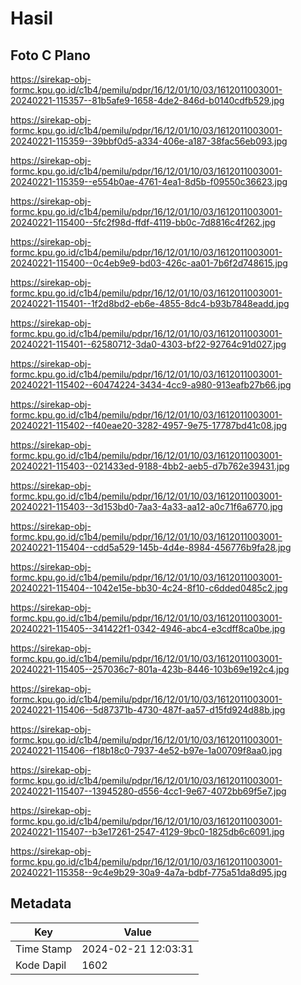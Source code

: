 # Hasil

## Foto C Plano

https://sirekap-obj-formc.kpu.go.id/c1b4/pemilu/pdpr/16/12/01/10/03/1612011003001-20240221-115357--81b5afe9-1658-4de2-846d-b0140cdfb529.jpg

https://sirekap-obj-formc.kpu.go.id/c1b4/pemilu/pdpr/16/12/01/10/03/1612011003001-20240221-115359--39bbf0d5-a334-406e-a187-38fac56eb093.jpg

https://sirekap-obj-formc.kpu.go.id/c1b4/pemilu/pdpr/16/12/01/10/03/1612011003001-20240221-115359--e554b0ae-4761-4ea1-8d5b-f09550c36623.jpg

https://sirekap-obj-formc.kpu.go.id/c1b4/pemilu/pdpr/16/12/01/10/03/1612011003001-20240221-115400--5fc2f98d-ffdf-4119-bb0c-7d8816c4f262.jpg

https://sirekap-obj-formc.kpu.go.id/c1b4/pemilu/pdpr/16/12/01/10/03/1612011003001-20240221-115400--0c4eb9e9-bd03-426c-aa01-7b6f2d748615.jpg

https://sirekap-obj-formc.kpu.go.id/c1b4/pemilu/pdpr/16/12/01/10/03/1612011003001-20240221-115401--1f2d8bd2-eb6e-4855-8dc4-b93b7848eadd.jpg

https://sirekap-obj-formc.kpu.go.id/c1b4/pemilu/pdpr/16/12/01/10/03/1612011003001-20240221-115401--62580712-3da0-4303-bf22-92764c91d027.jpg

https://sirekap-obj-formc.kpu.go.id/c1b4/pemilu/pdpr/16/12/01/10/03/1612011003001-20240221-115402--60474224-3434-4cc9-a980-913eafb27b66.jpg

https://sirekap-obj-formc.kpu.go.id/c1b4/pemilu/pdpr/16/12/01/10/03/1612011003001-20240221-115402--f40eae20-3282-4957-9e75-17787bd41c08.jpg

https://sirekap-obj-formc.kpu.go.id/c1b4/pemilu/pdpr/16/12/01/10/03/1612011003001-20240221-115403--021433ed-9188-4bb2-aeb5-d7b762e39431.jpg

https://sirekap-obj-formc.kpu.go.id/c1b4/pemilu/pdpr/16/12/01/10/03/1612011003001-20240221-115403--3d153bd0-7aa3-4a33-aa12-a0c71f6a6770.jpg

https://sirekap-obj-formc.kpu.go.id/c1b4/pemilu/pdpr/16/12/01/10/03/1612011003001-20240221-115404--cdd5a529-145b-4d4e-8984-456776b9fa28.jpg

https://sirekap-obj-formc.kpu.go.id/c1b4/pemilu/pdpr/16/12/01/10/03/1612011003001-20240221-115404--1042e15e-bb30-4c24-8f10-c6dded0485c2.jpg

https://sirekap-obj-formc.kpu.go.id/c1b4/pemilu/pdpr/16/12/01/10/03/1612011003001-20240221-115405--341422f1-0342-4946-abc4-e3cdff8ca0be.jpg

https://sirekap-obj-formc.kpu.go.id/c1b4/pemilu/pdpr/16/12/01/10/03/1612011003001-20240221-115405--257036c7-801a-423b-8446-103b69e192c4.jpg

https://sirekap-obj-formc.kpu.go.id/c1b4/pemilu/pdpr/16/12/01/10/03/1612011003001-20240221-115406--5d87371b-4730-487f-aa57-d15fd924d88b.jpg

https://sirekap-obj-formc.kpu.go.id/c1b4/pemilu/pdpr/16/12/01/10/03/1612011003001-20240221-115406--f18b18c0-7937-4e52-b97e-1a00709f8aa0.jpg

https://sirekap-obj-formc.kpu.go.id/c1b4/pemilu/pdpr/16/12/01/10/03/1612011003001-20240221-115407--13945280-d556-4cc1-9e67-4072bb69f5e7.jpg

https://sirekap-obj-formc.kpu.go.id/c1b4/pemilu/pdpr/16/12/01/10/03/1612011003001-20240221-115407--b3e17261-2547-4129-9bc0-1825db6c6091.jpg

https://sirekap-obj-formc.kpu.go.id/c1b4/pemilu/pdpr/16/12/01/10/03/1612011003001-20240221-115358--9c4e9b29-30a9-4a7a-bdbf-775a51da8d95.jpg


## Metadata

| Key        | Value               |
| ---------- | ------------------- |
| Time Stamp | 2024-02-21 12:03:31 |
| Kode Dapil | 1602                |



